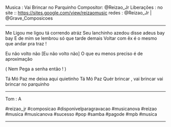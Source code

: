 Musica : Vai Brincar no Parquinho
Compositor: @Reizao_Jr
Liberações : no site :: https://sites.google.com/view/reizaomusic
redes : @Reizao_Jr | @Grave_Composicoes

---

Me Ligou me ligou tá correndo atráz
Seu lanchinho azedou disse adeus bay bay
E de mim se lembrou só que tarde demais
Voltar com êx
é o mesmo que andar pra traz !

Eu não volto não [Eu não volto não]
O que eu menos preciso é de aproximação

( Nem Pega a senha então !  )

Tá Mó Paz
me deixa aqui quietinho
Tá Mó Paz
Quér brincar , vai brincar
vai brincar no parquinho

---

Tom : A

#reizao_jr #composicao #disponivelparagravacao  #musicanova #reizao #musica #musicanova #sucesso #pop #samba #pagode #mpb #musica

---